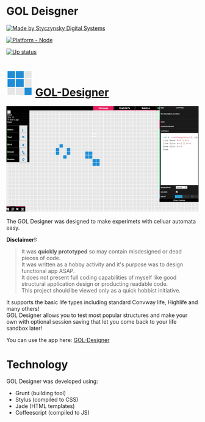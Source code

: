 # GOL Deisgner

[![Made by Styczynsky Digital Systems][badge sts]][link styczynski]

[![Platform - Node][badge support node]][link styczynski]

[![Up status](https://img.shields.io/website-up-down-green-red/http/styczynski.in/gol-designer.svg?style=flat-square "styczynski.in/gol-designer status")][link styczynski]

# ![Logo][logo] [GOL-Designer](http://styczynski.in/gol-designer)

![Screenshot of GOL designer][screenshot1]

The GOL Designer was designed to make experimets with celluar automata easy.

**Disclaimer!:**<br>
> It was **quickly prototyped** so may contain misdesigned or dead pieces of code.<br>
> It was written as a hobby activity and it's purpose was to design functional app ASAP.<br>
> It does not present full coding capabilities of myself like good structural application design or producting readable code.<br>
> This project should be viewed only as a quick hobbist initiative.


It supports the basic life types including standard Convway life, Highlife and many others!<br>
GOL Designer allows you to test most popular structures and make your own with optional session saving that
let you come back to your life sandbox later!

You can use the app here: [GOL-Designer](http://styczynski.in/gol-designer)


# Technology

GOL Designer was developed using:

* Grunt (building tool)
* Stylus (compiled to CSS)
* Jade (HTML templates)
* Coffeescript (compiled to JS)


[badge sts]: https://img.shields.io/badge/-styczynsky_digital_systems-blue.svg?style=flat-square&logoWidth=20&logo=data%3Aimage%2Fpng%3Bbase64%2CiVBORw0KGgoAAAANSUhEUgAAABYAAAAXCAYAAAAP6L%2BeAAAABmJLR0QA%2FwD%2FAP%2BgvaeTAAAACXBIWXMAAA7DAAAOwwHHb6hkAAAAB3RJTUUH4AgSEh0nVTTLngAAAB1pVFh0Q29tbWVudAAAAAAAQ3JlYXRlZCB3aXRoIEdJTVBkLmUHAAAAm0lEQVQ4y2Pc%2Bkz2PwMNAAs2wVMzk4jSbJY%2BD6ccEwONACMsKIh1JSEgbXKeQdr4PO1cPPQMZiGkoC7bkCQD7%2Fx7znDn35AOClK9PEJSBbNYAJz999UGrOLocsM0KHB5EZ%2FXPxiVMDAwMDD8SP3DwJA6kFka5hJCQOBcDwMDAwPDm3%2FbGBj%2BbR8tNrFUTbiAB8tknHI7%2FuTilAMA9aAwA8miDpgAAAAASUVORK5CYII%3D


[badge support node]: https://img.shields.io/badge/platform-node-green.svg?style=flat-square&logoWidth=20&logo=data%3Aimage%2Fpng%3Bbase64%2CiVBORw0KGgoAAAANSUhEUgAAAC8AAAAyCAYAAADMb4LpAAAABmJLR0QA%2FwD%2FAP%2BgvaeTAAAACXBIWXMAAA7DAAAOwwHHb6hkAAAAB3RJTUUH4AgTDxIs6TxZnwAAATRJREFUaN7t2q0OwjAQB%2FC2FoPEgMMgMaAxPAcJCYo3ICEzvAGG8A4ERULIJAZDCDMLFkGCw3MoBITB%2BnHrFv59gO1319st6VUSkSjqUlwPDkJFQahYMyNdZz4JPO7cZW7xabPsMgjrsomva63yCEJFm9OEvGfetqZtd8EIv4iGdLhMndWuaRDaeK4OMmgdRaXUkCx47rZnsgs%2F8VmhTYJI7DbRZUm%2B4M%2BkreIRaWfeJ1pnF17weUP%2FCkKJAi%2FggQceeOCBBx544IEHHnjggQce%2BH%2FBc4xeXK1PtsSD1rycnn1LaKFPiVOdz59ve5rvmpmgu%2FWZaFf7qcpXazLCvQu635zRTMp1EJnNpFwGYdvdlK%2BXu2jLhZ6AZ3b3oNfcilq57fQnKDmurLwHwPXnlrhv42k9AGprq6tU7LX3AAAAAElFTkSuQmCC

[link styczynski]: http://styczynski.in

[logo]: https://raw.githubusercontent.com/styczynski/gol-designer/master/static/logo.png

[screenshot1]: https://raw.githubusercontent.com/styczynski/gol-designer/master/static/screenshot1.png
